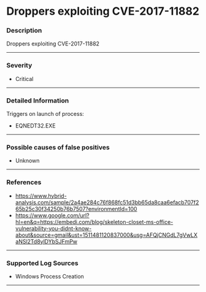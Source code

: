 # Droppers exploiting CVE-2017-11882
### Description

Droppers exploiting CVE-2017-11882

-------------------
### Severity

- Critical

-------------------

### Detailed Information

Triggers on launch of process:
  - EQNEDT32.EXE

-------------------

### Possible causes of false positives

- Unknown

-------------------
### References

- https://www.hybrid-analysis.com/sample/2a4ae284c76f868fc51d3bb65da8caa6efacb707f265b25c30f34250b76b7507?environmentId=100
- https://www.google.com/url?hl=en&q=https://embedi.com/blog/skeleton-closet-ms-office-vulnerability-you-didnt-know-about&source=gmail&ust=1511481120837000&usg=AFQjCNGdL7gVwLXaNSl2Td8ylDYbSJFmPw

-------------------
### Supported Log Sources

- Windows Process Creation

-------------------
